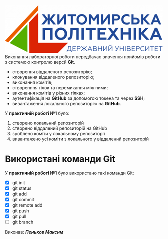 ![Ztu logo](logo.png)
Виконання лабораторної роботи передбачає вивчення прийомів роботи з системою контролю версй **Git**.
- створення віддаленого репозиторію;
- клонування віддаленого репозиторію;
- виконання комітів;
- створенння гілок та перемикання між ними;
- виконання комітів у різних гілках;
- аутентифікація на **GitHub** за допомогою токена та через **SSH**;
- вивантаження локального репозиторію на **GitHub**.

У **практичній роботі №1** було:

1. створено локальний репозиторій
1. створено віддалений репозиторій на GitHub
1. зроблено коміти у локальному репозиторії
1. вивантажено усі коміти з локального у віддалений репозиторій

# Використані команди Git

У **практичній роботі №1** було використано такі команди Git:

- [X] git init
- [x] git status
- [X] git add
- [x] git commit
- [X] git remote add
- [X] git push
- [X] git pull
- [ ] git branch

Виконав: ***Пеньков Максим***